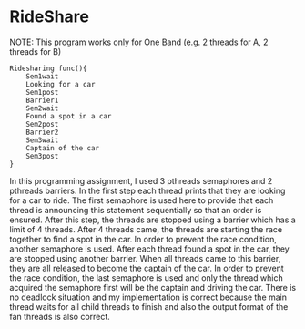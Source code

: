# RideShare

NOTE: This program works only for One Band (e.g. 2 threads for A, 2 threads for B)

```
Ridesharing func(){
    Sem1wait
    Looking for a car
    Sem1post
    Barrier1
    Sem2wait
    Found a spot in a car
    Sem2post
    Barrier2
    Sem3wait
    Captain of the car
    Sem3post
}
```


In this programming assignment, I used 3 pthreads semaphores and 2 pthreads barriers. In the first step each thread prints that they are looking for a car to ride. The first semaphore is used here to provide that each thread is announcing this statement sequentially so that an order is ensured. After this step, the threads are stopped using a barrier which has a limit of 4 threads. After 4 threads came, the threads are starting the race together to find a spot in the car. In order to prevent the race condition, another semaphore is used. After each thread found a spot in the car, they are stopped using another barrier. When all threads came to this barrier, they are all released to become the captain of the car. In order to prevent the race condition, the last semaphore is used and only the thread which acquired the semaphore first will be the captain and driving the car. There is no deadlock situation and my implementation is correct because the main thread waits for all child threads to finish and also the output format of the fan threads is also correct.
